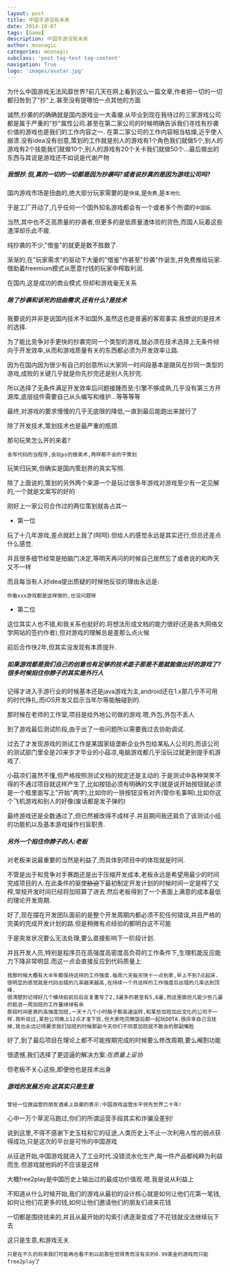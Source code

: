 ```yaml
---
layout: post
title: 中国手游没有未来
date: 2014-10-07
tags: [Game]
description: 中国手游没有未来
author: moonagic
categories: moonagic
subclass: 'post tag-test tag-content'
navigation: True
logo: 'images/avatar.jpg'
---
```


为什么中国游戏无法风靡世界?前几天在网上看到这么一篇文章,作者把一切的一切都归咎到了"抄"上.甚至没有提哪怕一点其他的方面

诚然,抄袭的的确确就是国内游戏业一大毒瘤.从毕业到现在我待过的三家游戏公司都是属于严重的"抄"属性公司.甚至在第二家公司的时候明确告诉我们寻找有抄袭价值的游戏也是我们的工作内容之一.
在第二家公司的工作内容相当枯燥,近乎使人崩溃.没有idea没有创意,策划的工作就是别人的游戏有1个角色我们就做5个,别人的游戏有2个技能我们就做10个,别人的游戏有20个关卡我们就做50个...最后做出的东西与其说是游戏还不如说是代谢产物

##### 我恨抄.但,真的一切的一切都是因为抄袭吗?或者说抄真的是因为游戏公司吗?

国内游戏市场是扭曲的,绝大部分玩家需要的是`快餐`,是`免费`,是`本地化`

于是工厂开动了,几乎任何一个国外知名游戏都会有一个或者多个所谓的`中国版`.

当然,其中也不乏高质量的抄袭者,但更多的是低质量渣体验的货色,而国人玩着这些渣滓却乐此不疲.

纯抄袭的不少,"借鉴"的就更是数不胜数了.

渐渐的,在"玩家需求"的驱动下大量的"借鉴"作甚至"抄袭"作诞生,并免费推给玩家.借助着freemium模式从愿意付钱的玩家中榨取利润.

在国内,这是成功的商业模式.但却和游戏毫无关系

##### 除了抄袭和该死的扭曲需求,还有什么?是技术

我要说的并非是说国内技术不如国外,虽然这也是普遍的客观事实.我想说的是技术的选择.

为了能比竞争对手更快的抄袭完同一个类型的游戏,就必须在技术选择上无条件倾向于开发效率,从而和游戏质量有关的东西都必须为开发效率让路.

因为在国内因为很少有自己的创意所以大家同一时间段基本是跟风在抄同一类型的游戏,成败的关键几乎就是你先抄完还是别人先抄完.

所以选择了无条件满足开发效率后问题接踵而至:引擎不够成熟,几乎没有第三方开源库,底层组件需要自己从头编写和维护...等等等等

最终,对游戏的要求慢慢的几乎无底限的降低,一直到最后能跑出来就行了


除了开发技术,策划技术也是最严重的瓶颈.

那句玩笑怎么开的来着?

	会写代码的当程序,会玩ps的做美术,两样都不会的干策划


玩笑归玩笑,但确实是国内策划界的真实写照.

除了上面说的,策划的另外两个来源一个是玩过很多年游戏对游戏至少有一定见解的,一个就是文案写的好的

刚好上一家公司合作过的两位策划就各占其一

* 第一位

玩了十几年游戏,差点就赶上我了(呵呵).但给人的感觉永远是其实还行,但总还差点什么感觉.

并且很多细节经常是拍脑门决定,等明天再问的时候自己居然忘了或者说的和昨天又不一样

而且每当有人对idea提出质疑的时候他反驳的理由永远是:

	你看xxx游戏都是这样做的,也没问题呀


* 第二位

这位其实人也不错,和我关系也挺好的.将想法形成文档的能力很好(还是各大网络文学网站的签约作者),但对游戏的理解总是差那么点火候

前后合作快2年,但其实没发现有本质提升.

##### 如果游戏都是我们自己的创意也有足够的技术底子那是不是就能做出好的游戏了?很多时候掐住你脖子的其实是外行人

记得才进入手游行业的时候基本还是java游戏为主,android还在1.x那几乎不可用的时代挣扎,而iOS开发又启示当年尔等能触碰到的.

那时候在老师的工作室,项目是给外地公司做的游戏.嗯,外包,外包不丢人

到了游戏最后测试阶段,由于出了一些问题所以需要我过去协助调试.

过去了才发现游戏的测试工作是某国家级垄断企业外包给某私人公司的,而该公司的测试部门里全是20来岁才毕业的小菇凉,电脑游戏都几乎没玩过就更别提手机游戏了.

小菇凉们虽然不懂,但严格按照测试文档的规定还是主动的.于是测试中各种哭笑不得的不通过项目就这样产生了,比如按钮必须有明确的文字(就是说开始按钮就必须是一个框里面写上"开始"两字),比如你的一排按钮没有对齐(管你毛事啊),比如你这个飞机游戏和别人的好像(废话都是发子弹的)

最终游戏还是全数通过了,但已然被改得不成样子.并且期间我还肩负了该测试小组的功能机以及基本游戏操作扫盲职责.

##### 另外一个掐住你脖子的人:老板

对老板来说最重要的当然是利益了,而具体到项目中的体现就是时间.

不管是出于和竞争对手赛跑还是出于压缩开发成本,老板永远是希望用最少的时间完成项目的人.在此条件的驱使~~胁迫~~下最初制定开发计划的时候时间一定是榨了又榨,常规开发时间已经将加班算了进去.然后老板得到了一个表面上满意的成本最低的理论开发周期.

好了,现在摆在开发团队面前的是整个开发周期内都必须不犯任何错误,并且严格的完美的完成开发计划的路.但是稍微有点经验的都明白这不可能

于是突发状况要么无法处理,要么直接影响下一阶段计划.

并且开发人员,特别是程序员在高强度高密度高负荷的工作条件下,生理机能反应能力下降非常明显.而这一点会直接反应到代码质量上

	我那时候大概有大半年都保持这样的工作强度.每周六天每天快十一点到家,早上不到7点起床.
	很明显的感觉就是代码出错的几率越来越高,在持续一个月这样的工作强度后出错的几率达到顶峰.
	很清楚的记得好几个模块前前后后反复重写了2,3遍多的甚至有5,6遍,而这里面但凡能少些几遍的抵消一周加班的工作量绰绰有余
	那段时间是真的高强度加班,一天十几个小时脑子都高速运转,和某些加班加出文化的公司不一样.我听说过,某些公司晚上12点才准下班,但大家吃完晚饭后都一起玩DOTA.很庆幸自己没挂掉,我也永远记得要求我们加班的时候那副今天你们不同意加班就不散会的那副嘴脸


好了,到了最后项目在理论上都不可能按期完成的时候要么修改周期,要么阉割功能

很遗憾,我们选择了更逗逼的解决方案:_在质量上妥协_

但老板不关心这些,即便他也是技术出身

##### 游戏的发展方向:这其实只是生意


	曾经一位做运营的朋友酒桌上自豪的表示:中国游戏运营水平领先世界二十年!


心中一万个草泥马跑过,你们的所谓运营手段其实和诈骗没差别!

说到这里,不得不感谢下史玉柱和它的征途,人类历史上不止一次利用人性的弱点获得成功,只是这次的平台是可怜的中国游戏

从征途开始,中国游戏就进入了工业时代.没错流水化生产,每一件产品都纯粹为利益而生.但游戏就他妈的不应该是这样

大概free2play是中国历史上输出过的最成功价值观.嗯,我是说从利益上

不知道从什么时候开始,我们的游戏从最初的设计核心就是如何让他们花第一笔钱,如何让他们花更多的钱,如何让他们邀请他们的朋友们进来花钱

一切都是围绕钱来的,并且从最开始的勾索引诱逐渐变成了不花钱就没法继续玩下去

这只是生意,和游戏无关.

	只是在不久的将来我们可能再也看不到以前那些觉得贵而没有买的0.99美金的游戏而只能free2play了
